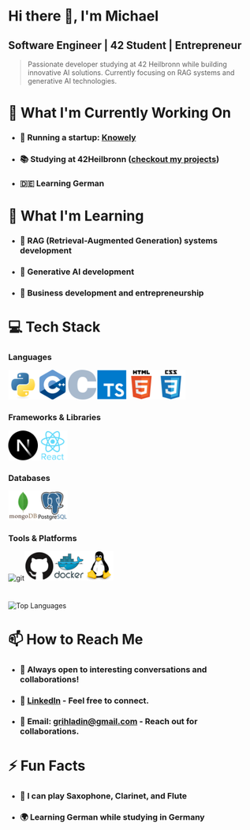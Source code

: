 # Hi there 👋, I'm Michael

## Software Engineer | 42 Student | Entrepreneur

> Passionate developer studying at 42 Heilbronn while building innovative AI solutions. Currently focusing on RAG systems and generative AI technologies.


# 🔭 What I'm Currently Working On
- ### 🚀 Running a startup: [Knowely](https://knowley.de/)
- ### 📚 Studying at **42Heilbronn** ([checkout my projects](https://github.com/Grihladin/Grihladin/blob/main/42Heilbronn-projects.md))
- ### 🇩🇪 Learning German

# 🌱 What I'm Learning
- ### 🤖 RAG (Retrieval-Augmented Generation) systems development
- ### 🎨 Generative AI development
- ### 💼 Business development and entrepreneurship


# 💻 Tech Stack
### Languages
<p align="left">
    <a href="https://www.python.org" target="_blank" rel="noreferrer" style="text-decoration: none;"><img src="https://raw.githubusercontent.com/devicons/devicon/master/icons/python/python-original.svg" alt="python" width="60" height="60"/></a><a href="https://www.cplusplus.com/" target="_blank" rel="noreferrer" style="text-decoration: none;"><img src="https://raw.githubusercontent.com/devicons/devicon/master/icons/cplusplus/cplusplus-original.svg" alt="cplusplus" width="60" height="60"/></a><a href="https://www.cprogramming.com/" target="_blank" rel="noreferrer" style="text-decoration: none;"><img src="https://raw.githubusercontent.com/devicons/devicon/master/icons/c/c-original.svg" alt="c" width="60" height="60"/></a><a href="https://www.typescriptlang.org/" target="_blank" rel="noreferrer" style="text-decoration: none;"><img src="https://raw.githubusercontent.com/devicons/devicon/master/icons/typescript/typescript-original.svg" alt="typescript" width="60" height="60"/></a><a href="https://www.w3.org/html/" target="_blank" rel="noreferrer" style="text-decoration: none;"><img src="https://raw.githubusercontent.com/devicons/devicon/master/icons/html5/html5-original-wordmark.svg" alt="html5" width="60" height="60"/></a><a href="https://www.w3schools.com/css/" target="_blank" rel="noreferrer" style="text-decoration: none;"><img src="https://raw.githubusercontent.com/devicons/devicon/master/icons/css3/css3-original-wordmark.svg" alt="css3" width="60" height="60"/></a>
</p>

### Frameworks & Libraries
<p align="left">
    <a href="https://nextjs.org/" target="_blank" rel="noreferrer" style="text-decoration: none;"><img src="https://raw.githubusercontent.com/devicons/devicon/master/icons/nextjs/nextjs-original.svg" alt="nextjs" width="60" height="60"/></a><a href="https://reactjs.org/" target="_blank" rel="noreferrer" style="text-decoration: none;"><img src="https://raw.githubusercontent.com/devicons/devicon/master/icons/react/react-original-wordmark.svg" alt="react" width="60" height="60"/></a>
</p>

### Databases
<p align="left">
    <a href="https://www.mongodb.com/" target="_blank" rel="noreferrer" style="text-decoration: none;"><img src="https://raw.githubusercontent.com/devicons/devicon/master/icons/mongodb/mongodb-original-wordmark.svg" alt="mongodb" width="60" height="60"/></a><a href="https://www.postgresql.org" target="_blank" rel="noreferrer" style="text-decoration: none;"><img src="https://raw.githubusercontent.com/devicons/devicon/master/icons/postgresql/postgresql-original-wordmark.svg" alt="postgresql" width="60" height="60"/></a>
</p>

### Tools & Platforms
<p align="left">
    <a href="https://git-scm.com/" target="_blank" rel="noreferrer" style="text-decoration: none;"><img src="https://www.vectorlogo.zone/logos/git-scm/git-scm-icon.svg" alt="git" width="60" height="60"/></a><a href="https://github.com/" target="_blank" rel="noreferrer" style="text-decoration: none;"><img src="https://raw.githubusercontent.com/devicons/devicon/master/icons/github/github-original.svg" alt="github" width="60" height="60"/></a><a href="https://www.docker.com/" target="_blank" rel="noreferrer" style="text-decoration: none;"><img src="https://raw.githubusercontent.com/devicons/devicon/master/icons/docker/docker-original-wordmark.svg" alt="docker" width="60" height="60"/></a><a href="https://www.linux.org/" target="_blank" rel="noreferrer" style="text-decoration: none;"><img src="https://raw.githubusercontent.com/devicons/devicon/master/icons/linux/linux-original.svg" alt="linux" width="60" height="60"/></a>
</p>

#
<img src="https://github-readme-stats.vercel.app/api/top-langs/?username=Grihladin&layout=compact&theme=dark&bg_color=0D1117&title_color=F85D7F&text_color=FFFFFF&card_width=600&langs_count=8&title_size=20&text_size=24" width="700" height="350" alt="Top Languages"/>

# 📫 How to Reach Me
- ### 💬 Always open to interesting conversations and collaborations!
- ### 💼 [LinkedIn](https://www.linkedin.com/in/michael-ratke-0b3304303/) - Feel free to connect.
- ### 📧 Email: grihladin@gmail.com - Reach out for collaborations.


# ⚡ Fun Facts
- ### 🎵 I can play Saxophone, Clarinet, and Flute
- ### 🌍 Learning German while studying in Germany
